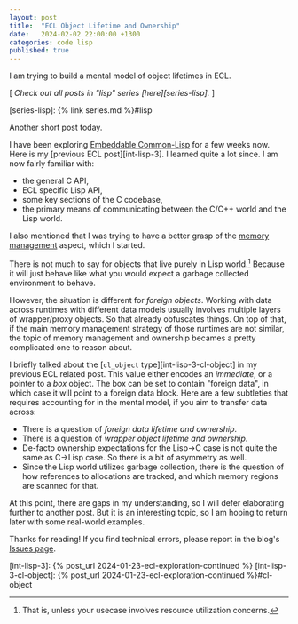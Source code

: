 ```yaml
---
layout: post
title:  "ECL Object Lifetime and Ownership"
date:   2024-02-02 22:00:00 +1300
categories: code lisp
published: true
---
```


I am trying to build a mental model of object lifetimes in ECL.

[ *Check out all posts in "lisp" series [here][series-lisp].* ]

[series-lisp]: {% link series.md %}#lisp

Another short post today.

I have been exploring [Embeddable Common-Lisp][wikipedia-ecl] for a few weeks now. Here is my [previous ECL post][int-lisp-3]. I learned quite a lot since. I am now fairly familiar with:
- the general C API,
- ECL specific Lisp API,
- some key sections of the C codebase,
- the primary means of communicating between the C/C++ world and the Lisp world.

I also mentioned that I was trying to have a better grasp of the [memory management][ecl-overview-memory-management] aspect, which I started.

There is not much to say for objects that live purely in Lisp world.[^1] Because it will just behave like what you would expect a garbage collected environment to behave.

However, the situation is different for *foreign objects*. Working with data across runtimes with different data models usually involves multiple layers of wrapper/proxy objects. So that already obfuscates things. On top of that, if the main memory management strategy of those runtimes are not similar, the topic of memory management and ownership becames a pretty complicated one to reason about.

I briefly talked about the [`cl_object` type][int-lisp-3-cl-object] in my previous ECL related post. This value either encodes an *immediate*, or a pointer to a *box* object. The box can be set to contain "foreign data", in which case it will point to a foreign data block. Here are a few subtleties that requires accounting for in the mental model, if you aim to transfer data across:
- There is a question of *foreign data lifetime and ownership*.
- There is a question of *wrapper object lifetime and ownership*.
- De-facto ownership expectations for the Lisp->C case is not quite the same as C->Lisp case. So there is a bit of asymmetry as well.
- Since the Lisp world utilizes garbage collection, there is the question of how references to allocations are tracked, and which memory regions are scanned for that.

At this point, there are gaps in my understanding, so I will defer elaborating further to another post. But it is an interesting topic, so I am hoping to return later with some real-world examples.

Thanks for reading! If you find technical errors, please report in the blog's [Issues page][report].

[report]: https://github.com/kenanb/kenanb-blog/issues

[^1]: That is, unless your usecase involves resource utilization concerns.

[wikipedia-ecl]: https://en.wikipedia.org/wiki/Embeddable_Common_Lisp

[int-lisp-3]: {% post_url 2024-01-23-ecl-exploration-continued %}
[int-lisp-3-cl-object]: {% post_url 2024-01-23-ecl-exploration-continued %}#cl-object

[ecl-overview-memory-management]: https://ecl.common-lisp.dev/static/files/manual/current-manual/Memory-Management.html#Memory-Management
